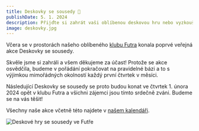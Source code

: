 ```yaml
---
title: Deskovky se sousedy 🎲
publishDate: 5. 1. 2024
description: Přijďte si zahrát vaši oblíbenou deskovou hru nebo vyzkoušet něco nového.
image: deskovky.jpg
---
```


Včera se v prostorách našeho oblíbeného <a href="https://www.futra.cz/" target="_blank" rel="noopener noreferer">klubu Futra</a> konala poprvé veřejná akce Deskovky se sousedy.

Skvěle jsme si zahráli a všem děkujeme za účast! Protože se akce osvědčila, budeme v pořádání pokračovat na pravidelné bázi a to s výjimkou mimořádných okolností každý první čtvrtek v měsíci.

Následující Deskovky se sousedy se proto budou konat ve čtvrtek 1. února 2024 opět v klubu Futra a všichni zájemci jsou tímto srdečně zváni. Budeme se na vás těšit!

Všechny naše akce včetně této najdete v [našem kalendáři](/kalendar).

![Deskové hry se sousedy ve Futře](/img/photos/24-01-04-deskovky.jpg)
